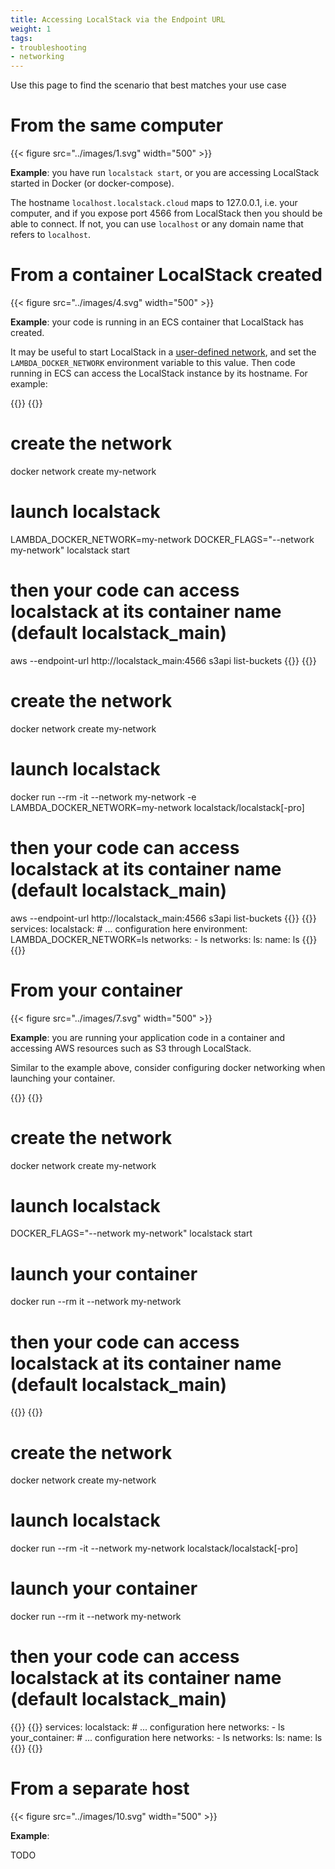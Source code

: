 ```yaml
---
title: Accessing LocalStack via the Endpoint URL
weight: 1
tags:
- troubleshooting
- networking
---
```


Use this page to find the scenario that best matches your use case

# From the same computer

{{< figure src="../images/1.svg" width="500" >}}

**Example**: you have run `localstack start`, or you are accessing LocalStack started in Docker (or docker-compose).

The hostname `localhost.localstack.cloud` maps to 127.0.0.1, i.e. your computer, and if you expose port 4566 from LocalStack then you should be able to connect.
If not, you can use `localhost` or any domain name that refers to `localhost`.

# From a container LocalStack created

{{< figure src="../images/4.svg" width="500" >}}

**Example**: your code is running in an ECS container that LocalStack has created.

It may be useful to start LocalStack in a [user-defined network](https://docs.docker.com/network/bridge/), and set the `LAMBDA_DOCKER_NETWORK` environment variable to this value.
Then code running in ECS can access the LocalStack instance by its hostname. For example:

{{<tabpane>}}
{{<tab header="CLI" lang="bash">}}
# create the network
docker network create my-network
# launch localstack
LAMBDA_DOCKER_NETWORK=my-network DOCKER_FLAGS="--network my-network" localstack start
# then your code can access localstack at its container name (default localstack_main)
aws --endpoint-url http://localstack_main:4566 s3api list-buckets
{{</tab>}}
{{<tab header="Docker" lang="bash">}}
# create the network
docker network create my-network
# launch localstack
docker run --rm -it --network my-network -e LAMBDA_DOCKER_NETWORK=my-network <other flags> localstack/localstack[-pro]
# then your code can access localstack at its container name (default localstack_main)
aws --endpoint-url http://localstack_main:4566 s3api list-buckets
{{</tab>}}
{{<tab header="docker-compose.yml" lang="yml">}}
services:
  localstack:
    # ... configuration here
    environment:
      LAMBDA_DOCKER_NETWORK=ls
    networks:
    - ls
networks:
  ls:
    name: ls
{{</tab>}}
{{</tabpane>}}

# From your container

{{< figure src="../images/7.svg" width="500" >}}

**Example**: you are running your application code in a container and accessing AWS resources such as S3 through LocalStack.

Similar to the example above, consider configuring docker networking when launching your container.

{{<tabpane>}}
{{<tab header="CLI" lang="bash">}}
# create the network
docker network create my-network
# launch localstack
DOCKER_FLAGS="--network my-network" localstack start
# launch your container
docker run --rm it --network my-network <image name>
# then your code can access localstack at its container name (default localstack_main)
{{</tab>}}
{{<tab header="Docker" lang="bash">}}
# create the network
docker network create my-network
# launch localstack
docker run --rm -it --network my-network <other flags> localstack/localstack[-pro]
# launch your container
docker run --rm it --network my-network <image name>
# then your code can access localstack at its container name (default localstack_main)
{{</tab>}}
{{<tab header="docker-compose.yml" lang="yml">}}
services:
  localstack:
    # ... configuration here
    networks:
    - ls
  your_container:
    # ... configuration here
    networks:
    - ls
networks:
  ls:
    name: ls
{{</tab>}}
{{</tabpane>}}

# From a separate host

{{< figure src="../images/10.svg" width="500" >}}

**Example**:

TODO
